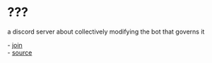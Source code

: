 <h1 id="server-name">???</h1>

a discord server about collectively modifying the bot that governs it

\- [join](https://discord.gg/j5cs9MZJkT)  
\- [source](https://github.com/cosmicoptima/dictator)  

<script>
  function randomChoice(array) { return array[Math.floor(Math.random() * array.length)] }
  document.getElementById("server-name").innerHTML =
    randomChoice(["dict",
                  "dictator",
                  "i hate you",
                  "ircd-seven",
                  "placeholder name please please change",
                  "pnppc",
                  "qmjalpogftroml",
                  "the rest of my life"])
</script>
